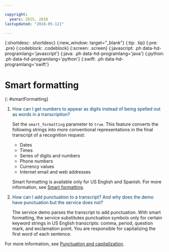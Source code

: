 ```yaml
---

copyright:
  years: 2015, 2018
lastupdated: "2018-05-121"

---
```


{:shortdesc: .shortdesc}
{:new_window: target="_blank"}
{:tip: .tip}
{:pre: .pre}
{:codeblock: .codeblock}
{:screen: .screen}
{:javascript: .ph data-hd-programlang='javascript'}
{:java: .ph data-hd-programlang='java'}
{:python: .ph data-hd-programlang='python'}
{:swift: .ph data-hd-programlang='swift'}

# Smart formatting
{: #smartFormatting}

1.  <span style="color:#003F69">How can I get numbers to appear as digits instead of being spelled out as words in a transcription?</span>

    Set the `smart_formatting` parameter to `true`. This feature converts the following strings into more conventional representations in the final transcript of a recognition request:

    -   Dates
    -   Times
    -   Series of digits and numbers
    -   Phone numbers
    -   Currency values
    -   Internet email and web addresses

    Smart formatting is available only for US English and Spanish. For more information, see [Smart formatting](/docs/services/speech-to-text/output.html#smart_formatting).

1.  <span style="color:#003F69">How can I add punctuation to a transcript? And why does the demo have punctuation but the service does not?</span>

    The service demo parses the transcript to add punctuation. With smart formatting, the service substitutes punctuation symbols only for certain keyword strings in US English transcripts: comma, period, question mark, and exclamation point. You are responsible for capitalizing the first word of each sentence.

For more information, see [Punctuation and capitalization](/docs/services/speech-to-text/output.html#smartFormattingPunctuation).
